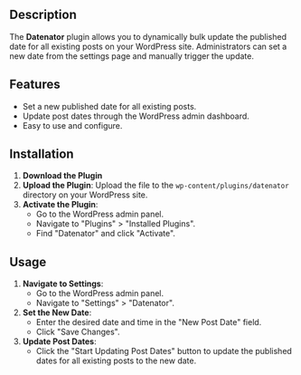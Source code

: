 
## Description

The **Datenator** plugin allows you to dynamically bulk update the published date for all existing posts on your WordPress site. Administrators can set a new date from the settings page and manually trigger the update.

## Features

-   Set a new published date for all existing posts.
-   Update post dates through the WordPress admin dashboard.
-   Easy to use and configure.

## Installation

1.  **Download the Plugin**
2.  **Upload the Plugin**: Upload the file to the `wp-content/plugins/datenator` directory on your WordPress site.
3.  **Activate the Plugin**:
    -   Go to the WordPress admin panel.
    -   Navigate to "Plugins" > "Installed Plugins".
    -   Find "Datenator" and click "Activate".

## Usage

1.  **Navigate to Settings**:
    -   Go to the WordPress admin panel.
    -   Navigate to "Settings" > "Datenator".
2.  **Set the New Date**:
    -   Enter the desired date and time in the "New Post Date" field.
    -   Click "Save Changes".
3.  **Update Post Dates**:
    -   Click the "Start Updating Post Dates" button to update the published dates for all existing posts to the new date.